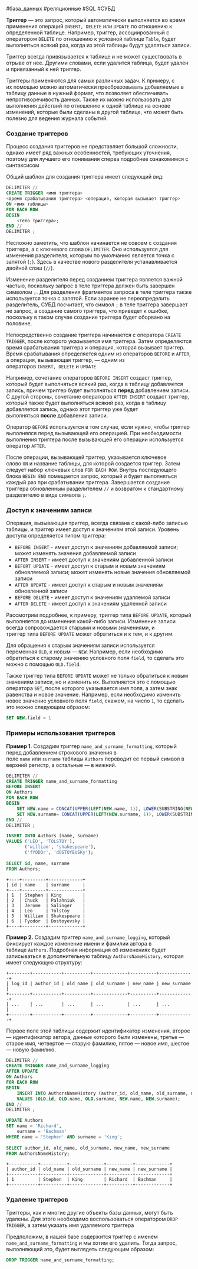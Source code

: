 #база_данных #реляционные #SQL #СУБД 

**Триггер** — это запрос, который автоматически выполняется во время применения операций `INSERT, DELETE` или `UPDATE` по отношению к определенной таблице. Например, триггер, ассоциированный с оператором `DELETE` по отношению к условной таблице `Table`, будет выполняться всякий раз, когда из этой таблицы будут удаляться записи.

Триггер всегда привязывается к таблице и не может существовать в отрыве от нее. Другими словами, если удалится таблица, будет удален и привязанный к ней триггер.

Триггеры применяются для самых различных задач. К примеру, с их помощью можно автоматически преобразовывать добавляемые в таблицу данные в нужный формат, что позволяет обеспечивать непротиворечивость данных. Также их можно использовать для выполнения действий по отношению к одной таблице на основе изменений, которые были сделаны в другой таблице, что может быть полезно для ведения журнала событий.
### Создание триггеров
Процесс создания триггеров не представляет большой сложности, однако имеет ряд важных особенностей, требующих уточнения, поэтому для лучшего его понимания сперва подробнее ознакомимся с синтаксисом

Общий шаблон для создания триггера имеет следующий вид:
```sql
DELIMITER //
CREATE TRIGGER <имя триггера>
<время срабатывания триггера> <операция, которая вызывает триггер>
ON <имя таблицы>
FOR EACH ROW
BEGIN
    <тело триггера>;
END //
DELIMITER ;
```

Несложно заметить, что шаблон начинается не совсем с создания триггера, а с ключевого слова `DELIMITER`. Оно используется для изменения разделителя, которым по умолчанию является точка с запятой (`;`). Здесь в качестве нового разделителя устанавливается двойной слэш (`//`).

Изменение разделителя перед созданием триггера является важной частью, поскольку запрос в теле триггера должен быть завершен символом `;`. Для разделения фрагментов запроса в теле триггера также используется точка с запятой. Если заранее не переопределить разделитель, СУБД посчитает, что символ `;` в теле триггера завершает не запрос, а создание самого триггера, что приведет к ошибке, поскольку в таком случае создание триггера будет оборвано на половине.

Непосредственно создание триггера начинается с оператора `CREATE TRIGGER`, после которого указывается имя триггера. Затем определяются время срабатывания триггера и операция, которая вызывает триггер. Время срабатывания определяется одним из операторов `BEFORE` и `AFTER`, а операция, вызывающая триггер, — одним из операторов `INSERT, DELETE` и `UPDATE`

Например, сочетание операторов `BEFORE INSERT` создаст триггер, который будет выполняться всякий раз, когда в таблицу добавляется запись, причем триггер будет выполняться **перед** добавлением записи. С другой стороны, сочетание операторов `AFTER INSERT` создаст триггер, который также будет выполняться всякий раз, когда в таблицу добавляется запись, однако этот триггер уже будет выполняться **после** добавления записи.

Оператор `BEFORE` используется в том случае, если нужно, чтобы триггер выполнялся перед вызывающей его операцией. При необходимости выполнения триггера после вызывающей его операции используется оператор `AFTER`.

После операции, вызывающей триггер, указывается ключевое слово `ON` и название таблицы, для которой создается триггер. Затем следует набор ключевых слов `FOR EACH ROW`. Внутрь последующего блока `BEGIN END` помещается запрос, который и будет выполняться каждый раз при срабатывании триггера. Завершается создание триггера обновленным разделителем `//` и возвратом к стандартному разделителю в виде символа `;`.
### Доступ к значениям записи
Операция, вызывающая триггер, всегда связана с какой-либо записью таблицы, и триггер имеет доступ к значениям этой записи. Уровень доступа определяется типом триггера:
- `BEFORE INSERT` - имеет доступ к значениям добавляемой записи; может изменять значения добавляемой записи
- `AFTER INSERT` - имеет доступ к значениям добавленной записи
- `BEFORT UPDATE` - имеет доступ к старым и новым значениям обновляемой записи; может изменять новые значения обновляемой записи
- `AFTER UPDATE` - имеет доступ к старым и новым значениям обновленной записи
- `BEFORE DELETE` - имеет доступ к значениям удаляемой записи
- `AFTER DELETE` - имеет доступ к значениям удаленной записи

Рассмотрим подробнее, к примеру, триггер типа `BEFORE UPDATE`, который выполняется до изменения какой-либо записи. Изменение записи всегда сопровождается старыми и новыми значениями, и триггер типа `BEFORE UPDATE` может обратиться и к тем, и к другим.

Для обращения к старым значениям записи используется переменная `OLD`, к новым — `NEW`. Например, если необходимо обратиться к старому значению условного поля `field`, то сделать это можно с помощью `OLD.field`.

Также триггер типа `BEFORE UPDATE` может не только обратиться к новым значениям записи, но и изменить их. Выполняется это с помощью оператора `SET`, после которого указывается имя поля, а затем знак равенства и новое значение. Например, если необходимо изменить новое значение условного поля `field`, скажем, на число `1`, то сделать это можно следующим образом:
```sql
SET NEW.field = 1
```
### Примеры  использования триггеров
**Пример 1**. Создадим триггер `name_and_surname_formatting`, который перед добавлением строкового значения в поле `name` или `surname` таблицы `Authors` переводит ее первый символ в верхний регистр, а остальные — в нижний.
```sql
DELIMITER //
CREATE TRIGGER name_and_surname_formatting
BEFORE INSERT
ON Authors
FOR EACH ROW
BEGIN
    SET NEW.name = CONCAT(UPPER(LEFT(NEW.name, 1)), LOWER(SUBSTRING(NEW.name, 2)));
    SET NEW.surname= CONCAT(UPPER(LEFT(NEW.surname, 1)), LOWER(SUBSTRING(NEW.surname, 2)));
END //
DELIMITER ;

INSERT INTO Authors (name, surname) 
VALUES ('LEO', 'TOLSTOY'),
       ('william', 'shakespeare'),
       ('fYODOr', 'dOSTOYEVSKy');
       
SELECT id, name, surname
FROM Authors;
```
```
+----+---------+-------------+
| id | name    | surname     |
+----+---------+-------------+
| 1  | Stephen | King        |
| 2  | Chuck   | Palahniuk   |
| 3  | Jerome  | Salinger    |
| 4  | Leo     | Tolstoy     |
| 5  | William | Shakespeare |
| 6  | Fyodor  | Dostoyevsky |
+----+---------+-------------+
```

**Пример 2.** Создадим триггер `name_and_surname_logging`, который фиксирует каждое изменение имени и фамилии автора в таблице `Authors`. Подробная информация об изменениях будет записываться в дополнительную таблицу `AuthorsNameHistory`, которая имеет следующую структуру:
```
+--------+-----------+----------+-------------+----------+-------------+
| log_id | author_id | old_name | old_surname | new_name | new_surname |
+--------+-----------+----------+-------------+----------+-------------+
| ...    | ...       | ...      | ...         | ...      | ...         |
+--------+-----------+----------+-------------+----------+-------------+
```
Первое поле этой таблицы содержит идентификатор изменения, второе — идентификатор автора, данные которого были изменены, третье — старое имя, четвертое — старую фамилию, пятое — новое имя, шестое — новую фамилию.
```sql
DELIMITER //
CREATE TRIGGER name_and_surname_logging
AFTER UPDATE
ON Authors
FOR EACH ROW
BEGIN
    INSERT INTO AuthorsNameHistory (author_id, old_name, old_surname, new_name, new_surname)
    VALUES (OLD.id, OLD.name, OLD.surname, NEW.name, NEW.surname);
END //
DELIMITER ;

UPDATE Authors
SET name = 'Richard',
    surname = 'Bachman'
WHERE name = 'Stephen' AND surname = 'King';
       
SELECT author_id, old_name, old_surname, new_name, new_surname
FROM AuthorsNameHistory;
```
```
+-----------+----------+-------------+----------+-------------+
| author_id | old_name | old_surname | new_name | new_surname |
+-----------+----------+-------------+----------+-------------+
| 1         | Stephen  | King        | Richard  | Bachman     |
+-----------+----------+-------------+----------+-------------+
```
### Удаление триггеров
Триггеры, как и многие другие объекты базы данных, могут быть удалены. Для этого необходимо воспользоваться оператором `DROP TRIGGER`, а затем указать имя удаляемого триггера

Предположим, в нашей базе содержится триггер с именем `name_and_surname_formatting` и мы хотим его удалить. Тогда запрос, выполняющий это, будет выглядеть следующим образом:
```sql
DROP TRIGGER name_and_surname_formatting;
```